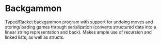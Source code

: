 # Backgammon
Typed/Racket backgammon program with support for undoing moves and storing/loading games through serialization (converts structured data into a linear string representation and back). Makes ample use of recursion and linked lists, as well as structs.
